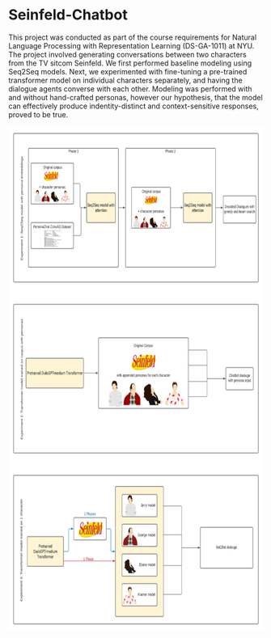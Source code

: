 # Seinfeld-Chatbot

This project was conducted as part of the course requirements for Natural Language Processing with Representation Learning (DS-GA-1011) at NYU. The project involved generating conversations between two characters from the TV sitcom Seinfeld. We first performed baseline modeling using Seq2Seq models. Next, we experimented with fine-tuning a pre-trained transformer model on individual characters separately, and having the dialogue agents converse with each other. Modeling was performed with and without hand-crafted personas, however our hypothesis, that the model can effectively produce indentity-distinct and context-sensitive responses, proved to be true.

<img height="1000" src="https://github.com/akuz91/Seinfeld-Chatbot/blob/main/flowchart.png" />
